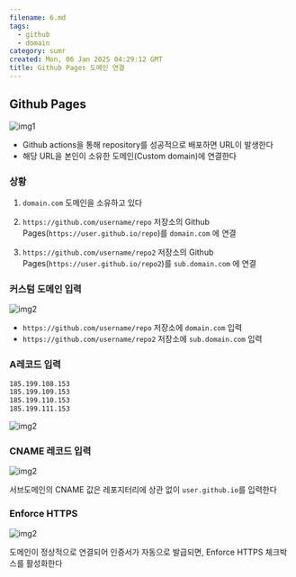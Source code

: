 ```yaml
---
filename: 6.md
tags:
  - github
  - domain
category: sumr
created: Mon, 06 Jan 2025 04:29:12 GMT
title: Github Pages 도메인 연결
---
```


## Github Pages

![img1](../../images/2/1.png)

- Github actions을 통해 repository를 성공적으로 배포하면 URL이 발생한다
- 해당 URL을 본인이 소유한 도메인(Custom domain)에 연결한다

### 상황

1. `domain.com` 도메인을 소유하고 있다

2. `https://github.com/username/repo` 저장소의 Github Pages(`https://user.github.io/repo`)를 `domain.com` 에 연결

3. `https://github.com/username/repo2` 저장소의 Github Pages(`https://user.github.io/repo2`)를 `sub.domain.com` 에 연결

### 커스텀 도메인 입력

![img2](../../images/2/2.png)

- `https://github.com/username/repo` 저장소에 `domain.com` 입력
- `https://github.com/username/repo2` 저장소에 `sub.domain.com` 입력

### A레코드 입력

```markdown
185.199.108.153
185.199.109.153
185.199.110.153
185.199.111.153
```

![img2](../../images/2/3.png)

### CNAME 레코드 입력

![img2](../../images/2/4.png)

서브도메인의 CNAME 값은 레포지터리에 상관 없이 `user.github.io`를 입력한다

### Enforce HTTPS

![img2](../../images/2/5.png)

도메인이 정상적으로 연결되어 인증서가 자동으로 발급되면, Enforce HTTPS 체크박스를 활성화한다